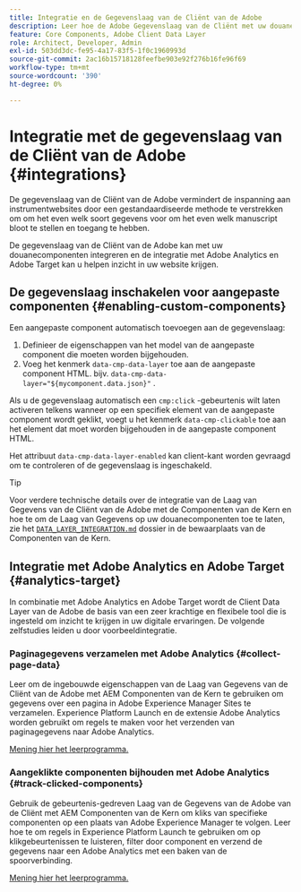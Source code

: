 ```yaml
---
title: Integratie en de Gegevenslaag van de Cliënt van de Adobe
description: Leer hoe de Adobe Gegevenslaag van de Cliënt met uw douanecomponenten kan integreren en hoe de integratie met Adobe Analytics en Adobe Target u kan helpen inzicht in uw website krijgen
feature: Core Components, Adobe Client Data Layer
role: Architect, Developer, Admin
exl-id: 503dd3dc-fe95-4a17-83f5-1f0c1960993d
source-git-commit: 2ac16b15718128feefbe903e92f276b16fe96f69
workflow-type: tm+mt
source-wordcount: '390'
ht-degree: 0%

---
```


# Integratie met de gegevenslaag van de Cliënt van de Adobe {#integrations}

De gegevenslaag van de Cliënt van de Adobe vermindert de inspanning aan instrumentwebsites door een gestandaardiseerde methode te verstrekken om om het even welk soort gegevens voor om het even welk manuscript bloot te stellen en toegang te hebben.

De gegevenslaag van de Cliënt van de Adobe kan met uw douanecomponenten integreren en de integratie met Adobe Analytics en Adobe Target kan u helpen inzicht in uw website krijgen.

## De gegevenslaag inschakelen voor aangepaste componenten {#enabling-custom-components}

Een aangepaste component automatisch toevoegen aan de gegevenslaag:

1. Definieer de eigenschappen van het model van de aangepaste component die moeten worden bijgehouden.
1. Voeg het kenmerk `data-cmp-data-layer` toe aan de aangepaste component HTML. bijv. `data-cmp-data-layer="${mycomponent.data.json}"` .

Als u de gegevenslaag automatisch een `cmp:click` -gebeurtenis wilt laten activeren telkens wanneer op een specifiek element van de aangepaste component wordt geklikt, voegt u het kenmerk `data-cmp-clickable` toe aan het element dat moet worden bijgehouden in de aangepaste component HTML.

Het attribuut `data-cmp-data-layer-enabled` kan client-kant worden gevraagd om te controleren of de gegevenslaag is ingeschakeld.

>[!TIP]
>
>Voor verdere technische details over de integratie van de Laag van Gegevens van de Cliënt van de Adobe met de Componenten van de Kern en hoe te om de Laag van Gegevens op uw douanecomponenten toe te laten, zie het [`DATA_LAYER_INTEGRATION.md` &#x200B;](https://github.com/adobe/aem-core-wcm-components/blob/master/DATA_LAYER_INTEGRATION.md) dossier in de bewaarplaats van de Componenten van de Kern.

## Integratie met Adobe Analytics en Adobe Target {#analytics-target}

In combinatie met Adobe Analytics en Adobe Target wordt de Client Data Layer van de Adobe de basis van een zeer krachtige en flexibele tool die is ingesteld om inzicht te krijgen in uw digitale ervaringen. De volgende zelfstudies leiden u door voorbeeldintegratie.

### Paginagegevens verzamelen met Adobe Analytics {#collect-page-data}

Leer om de ingebouwde eigenschappen van de Laag van Gegevens van de Cliënt van de Adobe met AEM Componenten van de Kern te gebruiken om gegevens over een pagina in Adobe Experience Manager Sites te verzamelen. Experience Platform Launch en de extensie Adobe Analytics worden gebruikt om regels te maken voor het verzenden van paginagegevens naar Adobe Analytics.

[&#x200B; Mening hier het leerprogramma.](https://experienceleague.adobe.com/docs/experience-manager-learn/sites/integrations/analytics/collect-data-analytics.html?lang=nl-NL)

### Aangeklikte componenten bijhouden met Adobe Analytics {#track-clicked-components}

Gebruik de gebeurtenis-gedreven Laag van de Gegevens van de Adobe van de Cliënt met AEM Componenten van de Kern om kliks van specifieke componenten op een plaats van Adobe Experience Manager te volgen. Leer hoe te om regels in Experience Platform Launch te gebruiken om op klikgebeurtenissen te luisteren, filter door component en verzend de gegevens naar een Adobe Analytics met een baken van de spoorverbinding.

[&#x200B; Mening hier het leerprogramma.](https://experienceleague.adobe.com/docs/experience-manager-learn/sites/integrations/analytics/track-clicked-component.html?lang=nl-NL)
